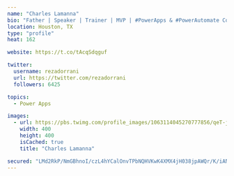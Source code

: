 ```yaml
---
name: "Charles Lamanna"
bio: "Father | Speaker | Trainer | MVP | #PowerApps & #PowerAutomate Community Super User | YouTuber Right-pointing triangle http://youtube.com/c/rezadorrani | Learn - Share - Clockwise rightwards and leftwards open circle arrows"
location: Houston, TX
type: "profile"
heat: 162

website: https://t.co/tAcqSdqguf

twitter:
  username: rezadorrani
  url: https://twitter.com/rezadorrani
  followers: 6425

topics:
  - Power Apps

images:
  - url: https://pbs.twimg.com/profile_images/1063114045270777856/qeT-jpWr_400x400.jpg
    width: 400
    height: 400
    isCached: true
    title: "Charles Lamanna"

secured: "LMd2RkP/NmGBhnoI/czL4hYCalOnvTPbNQHVKwK4XMX4jH038jpAWQr/K/iANvTqExN6/CvKsf7zzXUPdhupxwbeQPHjF6q7zMv3vIpfdje/lUpctTi1mNTlMYsAADWeqxdJUjax7bhbzZYEMxaszuErMMnX43LRvtIWYSvwSi/vNj1G/JEeuP2frIlv9PNS0XSJmVYXSBjIzwTZme+hjj4k9Nw2d5GfAKkVCG16FrKwj/ZjFJ9HtH1KS3QjpbhVL4/VooSYo42seJJac9/dnBwvrboaLLCdVnOOpKiy846B/h0HGeGhCi8F4Z87nKlteda+Wxij7RL3fPqZkOl7ttooGEUndDELWmxDIpt9wW/AphWvyk3L09GAplbYb/xpZeg1n7fTrku5Gg4U07iNXv4bYcysFKvCK6vx2U0pUCc=;609nuHcS+2T2yHxkFN5qzw=="
---
```


